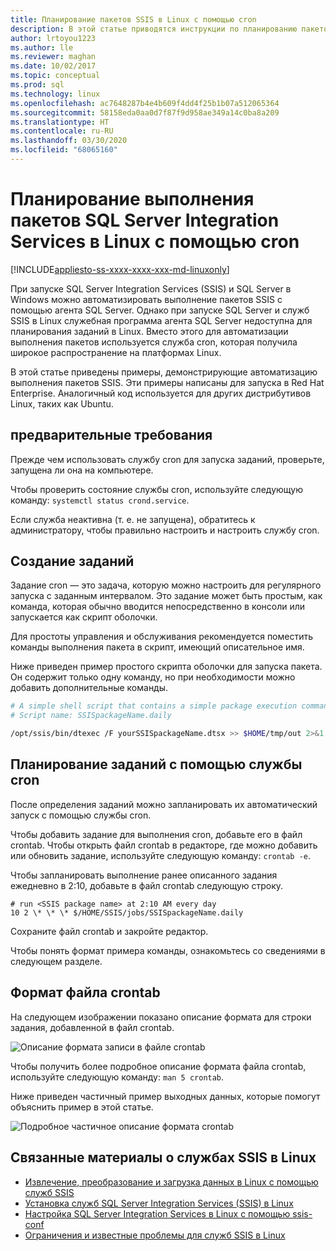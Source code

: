 ```yaml
---
title: Планирование пакетов SSIS в Linux с помощью cron
description: В этой статье приводятся инструкции по планированию пакетов служб SQL Server Integration Services (SSIS) в Linux с помощью службы cron.
author: lrtoyou1223
ms.author: lle
ms.reviewer: maghan
ms.date: 10/02/2017
ms.topic: conceptual
ms.prod: sql
ms.technology: linux
ms.openlocfilehash: ac7648287b4e4b609f4dd4f25b1b07a512065364
ms.sourcegitcommit: 58158eda0aa0d7f87f9d958ae349a14c0ba8a209
ms.translationtype: HT
ms.contentlocale: ru-RU
ms.lasthandoff: 03/30/2020
ms.locfileid: "68065160"
---
```

# <a name="schedule-sql-server-integration-services-package-execution-on-linux-with-cron"></a>Планирование выполнения пакетов SQL Server Integration Services в Linux с помощью cron

[!INCLUDE[appliesto-ss-xxxx-xxxx-xxx-md-linuxonly](../includes/appliesto-ss-xxxx-xxxx-xxx-md-linuxonly.md)]

При запуске SQL Server Integration Services (SSIS) и SQL Server в Windows можно автоматизировать выполнение пакетов SSIS с помощью агента SQL Server. Однако при запуске SQL Server и служб SSIS в Linux служебная программа агента SQL Server недоступна для планирования заданий в Linux. Вместо этого для автоматизации выполнения пакетов используется служба cron, которая получила широкое распространение на платформах Linux.

В этой статье приведены примеры, демонстрирующие автоматизацию выполнения пакетов SSIS. Эти примеры написаны для запуска в Red Hat Enterprise. Аналогичный код используется для других дистрибутивов Linux, таких как Ubuntu.

## <a name="prerequisites"></a>предварительные требования

Прежде чем использовать службу cron для запуска заданий, проверьте, запущена ли она на компьютере.

Чтобы проверить состояние службы cron, используйте следующую команду: `systemctl status crond.service`.

Если служба неактивна (т. е. не запущена), обратитесь к администратору, чтобы правильно настроить и настроить службу cron.

## <a name="create-jobs"></a>Создание заданий

Задание cron — это задача, которую можно настроить для регулярного запуска с заданным интервалом. Это задание может быть простым, как команда, которая обычно вводится непосредственно в консоли или запускается как скрипт оболочки.

Для простоты управления и обслуживания рекомендуется поместить команды выполнения пакета в скрипт, имеющий описательное имя.

Ниже приведен пример простого скрипта оболочки для запуска пакета. Он содержит только одну команду, но при необходимости можно добавить дополнительные команды.

```bash
# A simple shell script that contains a simple package execution command
# Script name: SSISpackageName.daily

/opt/ssis/bin/dtexec /F yourSSISpackageName.dtsx >> $HOME/tmp/out 2>&1
```

## <a name="schedule-jobs-with-the-cron-service"></a>Планирование заданий с помощью службы cron

После определения заданий можно запланировать их автоматический запуск с помощью службы cron.

Чтобы добавить задание для выполнения cron, добавьте его в файл crontab. Чтобы открыть файл crontab в редакторе, где можно добавить или обновить задание, используйте следующую команду: `crontab -e`.

Чтобы запланировать выполнение ранее описанного задания ежедневно в 2:10, добавьте в файл crontab следующую строку.

```
# run <SSIS package name> at 2:10 AM every day
10 2 \* \* \* $/HOME/SSIS/jobs/SSISpackageName.daily
```

Сохраните файл crontab и закройте редактор.

Чтобы понять формат примера команды, ознакомьтесь со сведениями в следующем разделе.
 
## <a name="format-of-a-crontab-file"></a>Формат файла crontab

На следующем изображении показано описание формата для строки задания, добавленной в файл crontab.

![Описание формата записи в файле crontab](media/sql-server-linux-schedule-ssis-packages/ssis-linux-cron-job-definition.png)

Чтобы получить более подробное описание формата файла crontab, используйте следующую команду: `man 5 crontab`.

Ниже приведен частичный пример выходных данных, которые помогут объяснить пример в этой статье.

![Подробное частичное описание формата crontab](media/sql-server-linux-schedule-ssis-packages/ssis-linux-cron-crontab-format.png)

## <a name="related-content-about-ssis-on-linux"></a>Связанные материалы о службах SSIS в Linux
-   [Извлечение, преобразование и загрузка данных в Linux с помощью служб SSIS](sql-server-linux-migrate-ssis.md)
-   [Установка служб SQL Server Integration Services (SSIS) в Linux](sql-server-linux-setup-ssis.md)
-   [Настройка SQL Server Integration Services в Linux с помощью ssis-conf](sql-server-linux-configure-ssis.md)
-   [Ограничения и известные проблемы для служб SSIS в Linux](sql-server-linux-ssis-known-issues.md)
